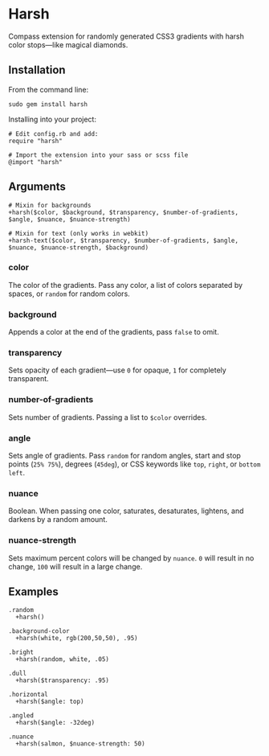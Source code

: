 # Harsh

Compass extension for randomly generated CSS3 gradients with harsh color stops—like magical diamonds.

## Installation

From the command line:

    sudo gem install harsh

Installing into your project:

    # Edit config.rb and add:
    require "harsh"

    # Import the extension into your sass or scss file
    @import "harsh"

## Arguments

    # Mixin for backgrounds
    +harsh($color, $background, $transparency, $number-of-gradients, $angle, $nuance, $nuance-strength) 

    # Mixin for text (only works in webkit)
    +harsh-text($color, $transparency, $number-of-gradients, $angle, $nuance, $nuance-strength, $background) 

### color

The color of the gradients. Pass any color, a list of colors separated by spaces, or `random` for random colors.

### background

Appends a color at the end of the gradients, pass `false` to omit.

### transparency

Sets opacity of each gradient—use `0` for opaque, `1` for completely transparent.

### number-of-gradients

Sets number of gradients. Passing a list to `$color` overrides.

### angle

Sets angle of gradients. Pass `random` for random angles, start and stop points (`25% 75%`), degrees (`45deg`), or CSS keywords like `top`, `right`, or `bottom left`.

### nuance

Boolean. When passing one color, saturates, desaturates, lightens, and darkens by a random amount. 

### nuance-strength

Sets maximum percent colors will be changed by `nuance`. `0` will result in no change, `100` will result in a large change.

## Examples

    .random
      +harsh()
    
    .background-color
      +harsh(white, rgb(200,50,50), .95)
    
    .bright
      +harsh(random, white, .05)
    
    .dull
      +harsh($transparency: .95)
    
    .horizontal
      +harsh($angle: top)
    
    .angled
      +harsh($angle: -32deg)
    
    .nuance
      +harsh(salmon, $nuance-strength: 50)


